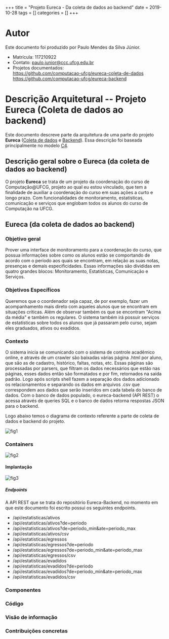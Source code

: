+++
title = "Projeto Eureca - Da coleta de dados ao backend"
date = 2019-10-28
tags = []
categories = []
+++

# Autor

Este documento foi produzido por Paulo Mendes da Silva Júnior.

- Matrícula: 117210922
- Contato: paulo.junior@ccc.ufcg.edu.br
- Projetos documentados: </br>
  https://github.com/computacao-ufcg/eureca-coleta-de-dados </br>
  https://github.com/computacao-ufcg/eureca-backend

# Descrição Arquitetural -- Projeto Eureca (Coleta de dados ao backend)

Este documento descreve parte da arquitetura de uma parte do projeto **Eureca** ([Coleta de dados](https://github.com/computacao-ufcg/eureca-coleta-de-dados) e [Backend](https://github.com/computacao-ufcg/eureca-backend)). Essa descrição foi baseada principalmente no modelo [C4](https://c4model.com/).

## Descrição geral sobre o Eureca (da coleta de dados ao backend)

O projeto **Eureca** se trata de um projeto da coordenação do curso de Computação@UFCG, projeto ao qual eu estou vinculado, que tem a finalidade de auxiliar a coordenação do curso em suas ações a curto e longo prazo. Com funcionalidades de monitoramento, estatísticas, comunicação e serviços que englobam todos os alunos do curso de Computação na UFCG.

## Eureca (da coleta de dados ao backend)

### Objetivo geral

Prover uma interface de monitoramento para a coordenação do curso, que possua informações sobre como os alunos estão se comportando de acordo com o período aos quais se encontram, em relação as suas notas, presenças e demais especificidades. Essas informações são divididas em quatro grandes blocos: Monitoramento, Estatísticas, Comunicação e Serviços.

### Objetivos Específicos

Queremos que o coordenador seja capaz, de por exemplo, fazer um acompanhamento mais direto com aqueles alunos que se encontram em situações críticas. Além de observar também os que se encontram "Acima da média" e também os regulares. O sistema também irá possuir serviços de estatísticas sobre todos os alunos que já passaram pelo curso, sejam eles graduados, ativos ou evadidos.

### Contexto

O sistema inicia se comunicando com o sistema de controle acadêmico online, e através de um crawler são baixadas várias página .html por aluno, que são as de cadastro, histórico, faltas, notas, etc. Essas páginas são processadas por parsers, que filtram os dados necessários que estão nas páginas, esses dados então são formatados e por fim, retornados na saída padrão. Logo após scripts shell fazem a separação dos dados adicionado os relacionamentos e separando os dados em arquivos .csv que correspondem aos dados que serão inseridos em cada tabela do banco de dados.
Com o banco de dados populado, o eureca-backend (API REST) o acessa através de queries SQL e o banco de dados retorna respostas JSON para o backend.

Logo abaixo temos o diagrama de contexto referente a parte de coleta de dados e backend do projeto.

![fig1](diagrama_contexto.png)

### Containers

![fig2](diagrama_container.png)

#### Implantação

![fig3](diagrama-implantacao.png)

##### Endpoints

A API REST que se trata do repositório Eureca-Backend, no momento em que este documento foi escrito possui os seguintes endpoints.

* /api/estatisticas/ativos
* /api/estatisticas/ativos?de=periodo
* /api/estatisticas/ativos?de=periodo_min&ate=periodo_max
* /api/estatisticas/ativos/csv
* /api/estatisticas/egressos
* /api/estatisticas/egressos?de=periodo
* /api/estatisticas/egressos?de=periodo_min&ate=periodo_max
* /api/estatisticas/egressos/csv
* /api/estatisticas/evadidos
* /api/estatisticas/evadidos?de=periodo
* /api/estatisticas/evadidos?de=periodo_min&ate=periodo_max
* /api/estatisticas/evadidos/csv




### Componentes

### Código

### Visão de informação

### Contribuições concretas